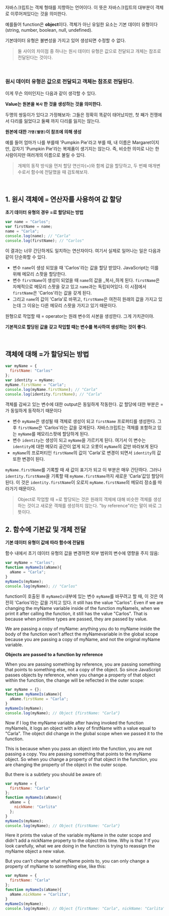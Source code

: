 자바스크립트는 객체 형태를 지향하는 언어이다. 이 뜻은 자바스크립트의 대부분이 객체로 이루어져있다는 것을 의미한다. 

예를들어 function은 **object**이다. 객체가 아닌 유일한 요소는 기본 데이터 유형이다 (string, number, boolean, null, undefined).

기본데이터 유형은 불변성을 가지고 있어 생성되면 수정할 수 없다.


> 둘 사이의 차이점 중 하나는 원시 데이터 유형은 값으로 전달되고 개체는 참조로 전달된다는 것이다.

<br>

### 원시 데이터 유형은 값으로 전달되고 객체는 참조로 전달된다.

이게 무슨 의미인지는 다음과 같이 생각할 수 있다.

**Value는 원본을 `복사` 한 것을 생성하는 것을 의미한다.**

두명의 쌍둥이가 있다고 가정해보자: 그들은 정확히 똑같이 태어났지만, 첫 째가 전쟁에서 다리를 잃었다고 둘째 까지 다리를 잃지는 않는다.

**원본에 대한 `가명(별명)`이 참조에 의해 생성**

예를 들어 엄마가 나를 부를때 'Pumpkin Pie'라고 부를 때, 내 이름은 Margaret이지만, 갑자기 'Pumpkin Pie'라는 복제품이 생기지는 않는다. 즉, 비슷한 의미로 나는 한 사람이지만 여러개의 이름으로 불릴 수 있다.

> 개체의 동작 방식을 먼저 할당 연산자(=)와 함께 값을 할당하고, 두 번째 매개변수로서 함수에 전달했을 때 검토해보자.

<br>

## 1. 원시 객체에 `=` 연산자를 사용하여 값 할당

**초기 데이터 유형의 경우 =로 할당되는 방법**

```js
var name = "Carlos";
var firstName = name;
name = "Carla";
console.log(name); // "Carla"
console.log(firstName); // "Carlos"
```
이 결과는 너무 간단하게도 일치하는 연산자이다. 여기서 실제로 일어나는 일은 다음과 같이 단순화할 수 있다.

- 변수 `name`이 생성 되었을 때 'Carlos'라는 값을 할당 받았다. JavaScript는 이를 위해 메모리 스팟을 할당한다.
- 변수 `firstName`이 생성이 되었을 때 `name`의 값을 _복사_하게 된다. `firstName`은 자체적으로 메모리 스팟을 갖고 있고 `name`과는 독립되어있다. 이 시점에서 `firstName`은 'Carlos'라는 값을 갖게 된다.
- 그리고 `name`의 값이 'Carla'로 바뀌고, `firstName`은 여전히 원래의 값을 가지고 있는데 그 이유는 다른 메모리 스팟을 가지고 있기 때문이다.

원형으로 작업할 때 = operator는 원래 변수의 사본을 생성한다. 그게 가치관이야.

**기본적으로 할당된 값을 갖고 작업할 때는 변수를 복사하여 생성하는 것이 좋다.**

<br>

## 객체에 대해 =가 할당되는 방법

```js
var myName = {
  firstName: "Carlos"
};
var identity = myName;
myName.firstName = "Carla";
console.log(myName.firstName); // "Carla"
console.log(identity.firstName); // "Carla"
```

객체를 감싸고 있는 변수에 대한 output은 동일하게 작동한다. 값 할당에 대한 부분은 =가 동일하게 동작하기 때문이다

- 변수 `myName`은 생성될 때 객체로 생성이 되고 `firstName` 프로퍼티를 생성한다. 그 후 `firstName`은 'Carlos'라는 값을 갖게된다. 자바스크립트는 객체를 포함하고 있는 `myName`를 메모리스팟에 할당하게 된다.
- 변수 `identity`는 생성이 되고 `myName`을 가르키게 된다. 여기서 이 변수는 `identity`에 대한 메모리 공간이 없게 되고 오롯이 `myName`의 값만 바라보게 된다
- `myName`의 프로퍼티인 `firstName`의 값이 'Carla'로 변경이 되면서 `identity`의 값 또한 변경이 된다.

`myName.firstName`를 기록할 때 새 값이 표기가 되고 이 부분은 매우 간단하다. 그러나 `identity.firstName`을 기록할 때 `myName.firstName`까지 새로운 'Carla'값잉 할당이 된다. 이 것은 `identity.firstName`이 오로지 `myName.firstName`의 메모리 장소를 따라가기 때문이다.

> Object로 작업할 때 =로 할당되는 것은 원래의 객체에 대해 비슷한 객체를 생성하는 것이고 새로운 객채를 생성하지 않는다. "by reference"라는 말이 바로 그 뜻이다.

## 2. 함수에 기본값 및 개체 전달

**기본 데이터 유형이 값에 따라 함수에 전달됨**

함수 내에서 초기 데이터 유형의 값을 변경하면 외부 범위의 변수에 영향을 주지 않음:

```js
var myName = "Carlos";
function myNameIs(aName){
  aName = "Carla";
}
myNameIs(myName);
console.log(myName); // "Carlos"
```

function이 호출된 후 `myNameIs`내부에 있는 변수 `myName`를  바꾸려고 할 때, 이 것은 여전히 'Carlos'라는 값을 가지고 있다.
it still has the value "Carlos".
Even if we are changing the myName variable inside of the function myNameIs, when we print it after calling the function, it still has the value "Carlos". That is because when primitive types are passed, they are passed by value.

We are passing a copy of myName: anything you do to myName inside the body of the function won't affect the myNamevariable in the global scope because you are passing a copy of myName, and not the original myName variable.

**Objects are passed to a function by reference**

When you are passing something by reference, you are passing something that points to something else, not a copy of the object. So since JavaScript passes objects by reference, when you change a property of that object within the function, the change will be reflected in the outer scope:

```js
var myName = {};
function myNameIs(aName){
  aName.firstName = "Carla";
}
myNameIs(myName);
console.log(myName); // Object {firstName: "Carla"}
```

Now if I log the myName variable after having invoked the function myNameIs, it logs an object with a key of firstName with a value equal to "Carla". The object did change in the global scope when we passed it to the function.

This is because when you pass an object into the function, you are not passing a copy. You are passing something that points to the myName object. So when you change a property of that object in the function, you are changing the property of the object in the outer scope.

But there is a subtlety you should be aware of:

```js
var myName = {
  firstName: "Carla"
};
function myNameIs(aName){
  aName = {
    nickName: "Carlita"
  };
}
myNameIs(myName);
console.log(myName); // Object {firstName: "Carla"}
```

Here it prints the value of the variable myName in the outer scope and didn't add a nickName property to the object this time. Why is that ? If you look carefully, what we are doing in the function is trying to reassign the myName object a new value.

But you can’t change what myName points to, you can only change a property of myName to something else, like this:

```js
var myName = {
  firstName: "Carla"
};
function myNameIs(aName){
  aName.nickName = "Carlita";
}
myNameIs(myName);
console.log(myName); // Object {firstName: "Carla", nickName: "Carlita"}
```